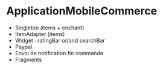 # ApplicationMobileCommerce

- Singleton (items + enchant)
- ItemAdapter (items)
- Widget : ratingBar or/and searchBar
- Paypal
- Envoi de notification fin commande
- Fragments
